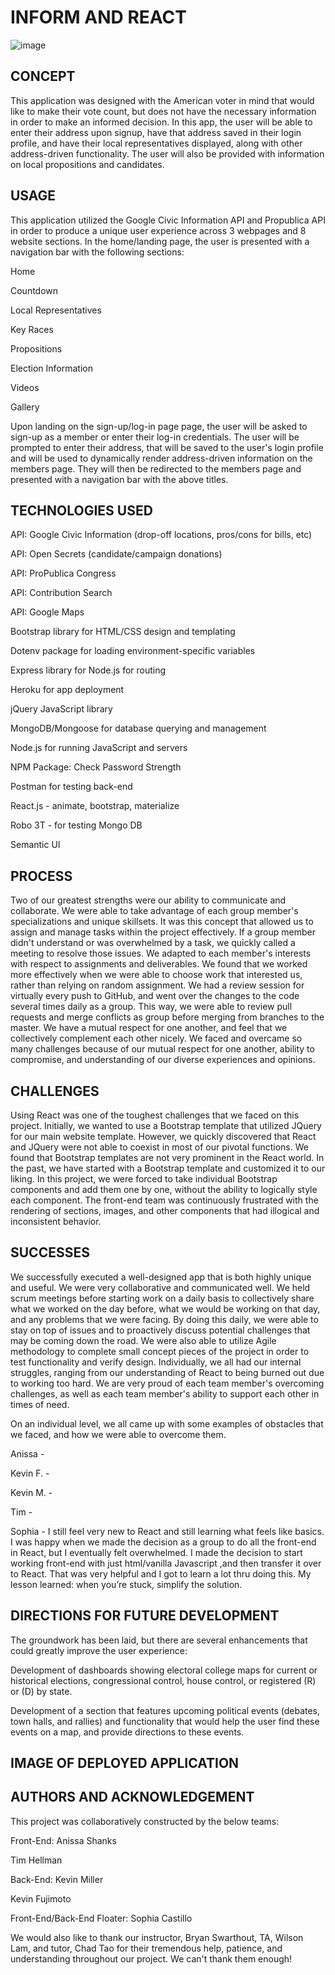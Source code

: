 # INFORM AND REACT
![image](https://img.shields.io/badge/license-MIT%20License-green)


## CONCEPT

This application was designed with the American voter in mind that would like to make their vote count, but does not have the necessary information in order to make an informed decision.  In this app, the user will be able to enter their address upon signup, have that address saved in their login profile, and have their local representatives displayed, along with other address-driven functionality.  The user will also be provided with information on local propositions and candidates.      


## USAGE

This application utilized the Google Civic Information API and Propublica API in order to produce a unique user experience across 3 webpages and 8 website sections.  In the home/landing page, the user is presented with a navigation bar with the following sections:

<p>Home</p>
<p>Countdown</p>
<p>Local Representatives</p>
<p>Key Races</p>
<p>Propositions</p>
<p>Election Information</p>
<p>Videos</p>
<p>Gallery</p>

Upon landing on the sign-up/log-in page page, the user will be asked to sign-up as a member or enter their log-in credentials.  The user will be prompted to enter their address, that will be saved to the user's login profile and will be used to dynamically render address-driven information on the members page.  They will then be redirected to the members page and presented with a navigation bar with the above titles.   


## TECHNOLOGIES USED
 
<p>API: Google Civic Information (drop-off locations, pros/cons for bills, etc)</p> 
<p>API: Open Secrets (candidate/campaign donations)</p>
<p>API: ProPublica Congress</p>
<p>API: Contribution Search</p>
<p>API: Google Maps</p>
<p>Bootstrap library for HTML/CSS design and templating</p>
<p>Dotenv package for loading environment-specific variables</p>
<p>Express library for Node.js for routing</p>
<p>Heroku for app deployment</p>
<p>jQuery JavaScript library</p>
<p>MongoDB/Mongoose for database querying and management</p>
<p>Node.js for running JavaScript and servers</p>
<p>NPM Package: Check Password Strength</p>
<p>Postman for testing back-end</p>
<p>React.js - animate, bootstrap, materialize</p>
<p>Robo 3T - for testing Mongo DB</p>
<p>Semantic UI</p>


## PROCESS

Two of our greatest strengths were our ability to communicate and collaborate.  We were able to take advantage of each group member's specializations and unique skillsets.  It was this concept that allowed us to assign and manage tasks within the project effectively.  If a group member didn't understand or was overwhelmed by a task, we quickly called a meeting to resolve those issues.  We adapted to each member's interests with respect to assignments and deliverables.  We found that we worked more effectively when we were able to choose work that interested us, rather than relying on random assignment.  We had a review session for virtually every push to GitHub, and went over the changes to the code several times daily as a group.  This way, we were able to review pull requests and merge conflicts as group before merging from branches to the master.  We have a mutual respect for one another, and feel that we collectively complement each other nicely.  We faced and overcame so many challenges because of our mutual respect for one another, ability to compromise, and understanding of our diverse experiences and opinions.  


## CHALLENGES

Using React was one of the toughest challenges that we faced on this project.  Initially, we wanted to use a Bootstrap template that utilized JQuery for our main website template.  However, we quickly discovered that React and JQuery were not able to coexist in most of our pivotal functions.  We found that Bootstrap templates are not very prominent in the React world.  In the past, we have started with a Bootstrap template and customized it to our liking.  In this project, we were forced to take individual Bootstrap components and add them one by one, without the ability to logically style each component.  The front-end team was continuously frustrated with the rendering of sections, images, and other components that had illogical and inconsistent behavior.  


## SUCCESSES

We successfully executed a well-designed app that is both highly unique and useful. We were very collaborative and communicated well. We held scrum meetings before starting work on a daily basis to collectively share what we worked on the day before, what we would be working on that day, and any problems that we were facing. By doing this daily, we were able to stay on top of issues and to proactively discuss potential challenges that may be coming down the road. We were also able to utilize Agile methodology to complete small concept pieces of the project in order to test functionality and verify design.  Individually, we all had our internal struggles, ranging from our understanding of React to being burned out due to working too hard.  We are very proud of each team member's overcoming challenges, as well as each team member's ability to support each other in times of need.  

On an individual level, we all came up with some examples of obstacles that we faced, and how we were able to overcome them.

Anissa - 

Kevin F. - 

Kevin M. - 

Tim - 

Sophia - I still feel very new to React and still learning what feels like basics. I was happy when we made the decision as a group to do all the front-end in React, but I eventually felt overwhelmed. I made the decision to start working front-end with just html/vanilla Javascript ,and then transfer it over to React. That was very helpful and I got to learn a lot thru doing this. My lesson learned: when you’re stuck, simplify the solution.


## DIRECTIONS FOR FUTURE DEVELOPMENT

The groundwork has been laid, but there are several enhancements that could greatly improve the user experience:

Development of dashboards showing electoral college maps for current or historical elections, congressional control, house control, or registered (R) or (D) by state.

Development of a section that features upcoming political events (debates, town halls, and rallies) and functionality that would help the user find these events on a map, and provide directions to these events.  


## IMAGE OF DEPLOYED APPLICATION



## AUTHORS AND ACKNOWLEDGEMENT

This project was collaboratively constructed by the below teams:

<p>Front-End:  Anissa Shanks</p>
<p>            Tim Hellman</p>

<p>Back-End:   Kevin Miller</p>
<p>            Kevin Fujimoto</p>

<p>Front-End/Back-End Floater:   Sophia Castillo</p>

We would also like to thank our instructor, Bryan Swarthout, TA, Wilson Lam, and tutor, Chad Tao for their tremendous help, patience, and understanding throughout our project.  We can't thank them enough!
